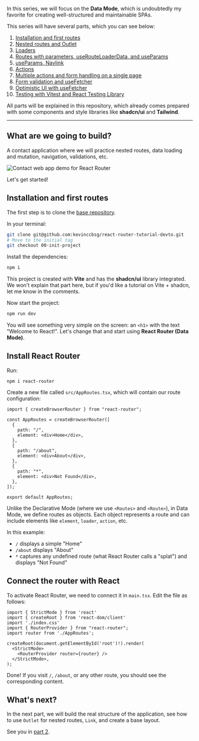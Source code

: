 In this series, we will focus on the **Data Mode**, which is undoubtedly my favorite for creating well-structured and maintainable SPAs.

This series will have several parts, which you can see below:

1. [Installation and first routes](https://dev.to/kevinccbsg/react-router-data-mode-parte-1-instalacion-y-primeras-rutas-ok9/edit)
2. [Nested routes and Outlet](https://dev.to/kevinccbsg/react-router-data-mode-parte-2-rutas-anidadas-y-outlets-4i17)
3. [Loaders](https://dev.to/kevinccbsg/react-router-data-mode-parte-3-loaders-y-carga-de-datos-3bn1)
4. [Routes with parameters, useRouteLoaderData, and useParams](https://dev.to/kevinccbsg/react-router-data-mode-parte-4-rutas-con-parametros-userouteloaderdata-y-useparams-4ccd)
5. [useParams, Navlink](https://dev.to/kevinccbsg/react-router-data-mode-parte-5-refactor-useparams-y-navlink-1bbe)
6. [Actions](https://dev.to/kevinccbsg/react-router-data-mode-parte-6-actions-formularios-y-mutaciones-5354)
7. [Multiple actions and form handling on a single page](https://dev.to/kevinccbsg/react-router-data-mode-parte-7-multiples-acciones-y-manejo-de-formularios-en-una-sola-pagina-4bm9)
8. [Form validation and useFetcher](https://dev.to/kevinccbsg/react-router-data-mode-parte-8-validaciones-usefetcher-y-react-hook-form-4e5p)
9. [Optimistic UI with useFetcher](https://dev.to/kevinccbsg/react-router-data-mode-parte-9-optimistic-ui-con-usefetcher-dmb)
10. [Testing with Vitest and React Testing Library](https://dev.to/kevinccbsg/react-router-data-mode-parte-10-testing-con-vitest-y-react-testing-library-38ba)

All parts will be explained in this repository, which already comes prepared with some components and style libraries like **shadcn/ui** and **Tailwind**.

---

## What are we going to build?

A contact application where we will practice nested routes, data loading and mutation, navigation, validations, etc.

![Contact web app demo for React Router](https://dev-to-uploads.s3.amazonaws.com/uploads/articles/n6xpdv53npyen4bqoj8w.gif)

Let's get started!

## Installation and first routes

The first step is to clone the [base repository](https://github.com/kevinccbsg/react-router-tutorial-devto).

In your terminal:

```bash
git clone git@github.com:kevinccbsg/react-router-tutorial-devto.git
# Move to the initial tag
git checkout 00-init-project
```

Install the dependencies:

```bash
npm i
```

This project is created with **Vite** and has the **shadcn/ui** library integrated. We won't explain that part here, but if you'd like a tutorial on Vite + shadcn, let me know in the comments.

Now start the project:

```bash
npm run dev
```

You will see something very simple on the screen: an `<h1>` with the text "Welcome to React!". Let's change that and start using **React Router (Data Mode)**.

## Install React Router

Run:

```
npm i react-router
```

Create a new file called `src/AppRoutes.tsx`, which will contain our route configuration:

```tsx
import { createBrowserRouter } from "react-router";

const AppRoutes = createBrowserRouter([
  {
    path: "/",
    element: <div>Home</div>,
  },
  {
    path: "/about",
    element: <div>About</div>,
  },
  {
    path: "*",
    element: <div>Not Found</div>,
  },
]);

export default AppRoutes;
```

Unlike the Declarative Mode (where we use `<Routes>` and `<Route>`), in Data Mode, we define routes as objects. Each object represents a route and can include elements like `element`, `loader`, `action`, etc.

In this example:

- `/` displays a simple "Home"
- `/about` displays "About"
- `*` captures any undefined route (what React Router calls a "splat") and displays "Not Found"

## Connect the router with React

To activate React Router, we need to connect it in `main.tsx`. Edit the file as follows:

```tsx
import { StrictMode } from 'react'
import { createRoot } from 'react-dom/client'
import './index.css'
import { RouterProvider } from "react-router";
import router from './AppRoutes';

createRoot(document.getElementById('root')!).render(
  <StrictMode>
    <RouterProvider router={router} />
  </StrictMode>,
);
```

Done! If you visit `/`, `/about`, or any other route, you should see the corresponding content.

## What's next?

In the next part, we will build the real structure of the application, see how to use `Outlet` for nested routes, `Link`, and create a base layout.

See you in [part 2](https://dev.to/kevinccbsg/react-router-data-mode-parte-2-rutas-anidadas-y-outlets-4i17).

